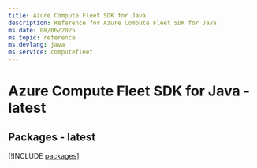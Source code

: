 ```yaml
---
title: Azure Compute Fleet SDK for Java
description: Reference for Azure Compute Fleet SDK for Java
ms.date: 08/06/2025
ms.topic: reference
ms.devlang: java
ms.service: computefleet
---
```

# Azure Compute Fleet SDK for Java - latest
## Packages - latest
[!INCLUDE [packages](compute-fleet-index.md)]